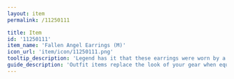 ```yaml
---
layout: item
permalink: /11250111

title: Item
id: '11250111'
item_name: 'Fallen Angel Earrings (M)'
icon_url: 'item/icon/11250111.png'
tooltip_description: 'Legend has it that these earrings were worn by a fallen angel.'
guide_description: 'Outfit items replace the look of your gear when equipped.'
---
```

